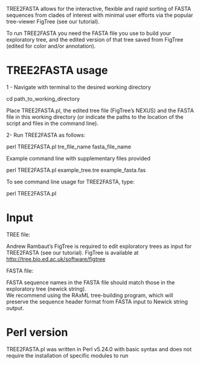 
TREE2FASTA allows for the interactive, flexible and rapid sorting of FASTA sequences from clades of interest with minimal user efforts via the popular tree-viewer FigTree (see our tutorial).

To run TREE2FASTA you need the FASTA file you use to build your exploratory tree, and the edited version of that tree saved from FigTree (edited for color and/or annotation).

# TREE2FASTA usage

1 - Navigate with terminal to the desired working directory

cd   path_to_working_directory

Place TREE2FASTA.pl, the edited tree file (FigTree’s NEXUS) and the FASTA file in this working directory (or indicate the paths to the location of the script and files in the command line). 

2- Run TREE2FASTA as follows:

perl   TREE2FASTA.pl   tre_file_name   fasta_file_name 

Example command line with supplementary files provided

perl   TREE2FASTA.pl   example_tree.tre   example_fasta.fas

To see command line usage for TREE2FASTA, type:

perl   TREE2FASTA.pl

# Input

TREE file:

Andrew Rambaut’s FigTree is required to edit exploratory trees as input for TREE2FASTA (see our tutorial).
FigTree is available at http://tree.bio.ed.ac.uk/software/figtree

FASTA file:

FASTA sequence names in the FASTA file should match those in the exploratory tree (newick string).   
We recommend using the RAxML tree-building program, which will preserve the sequence header format from FASTA input to Newick string output.   

# Perl version

TREE2FASTA.pl was written in Perl v5.24.0 with basic syntax and does not require the installation of specific modules to run
